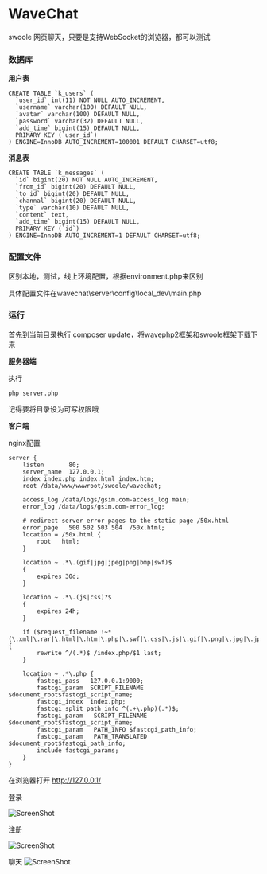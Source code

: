# WaveChat
swoole 网页聊天，只要是支持WebSocket的浏览器，都可以测试

### 数据库

**用户表**

    CREATE TABLE `k_users` (
      `user_id` int(11) NOT NULL AUTO_INCREMENT,
      `username` varchar(100) DEFAULT NULL,
      `avatar` varchar(100) DEFAULT NULL,
      `password` varchar(32) DEFAULT NULL,
      `add_time` bigint(15) DEFAULT NULL,
      PRIMARY KEY (`user_id`)
    ) ENGINE=InnoDB AUTO_INCREMENT=100001 DEFAULT CHARSET=utf8;

**消息表**

    CREATE TABLE `k_messages` (
      `id` bigint(20) NOT NULL AUTO_INCREMENT,
      `from_id` bigint(20) DEFAULT NULL,
      `to_id` bigint(20) DEFAULT NULL,
      `channal` bigint(20) DEFAULT NULL,
      `type` varchar(10) DEFAULT NULL,
      `content` text,
      `add_time` bigint(15) DEFAULT NULL,
      PRIMARY KEY (`id`)
    ) ENGINE=InnoDB AUTO_INCREMENT=1 DEFAULT CHARSET=utf8;
    
### 配置文件

区别本地，测试，线上环境配置，根据environment.php来区别

具体配置文件在wavechat\server\config\local_dev\main.php

### 运行

首先到当前目录执行 composer update，将wavephp2框架和swoole框架下载下来

**服务器端**

执行

    php server.php
    
记得要将目录设为可写权限哦

**客户端**

nginx配置

    server {
        listen       80;
        server_name  127.0.0.1;
        index index.php index.html index.htm;
        root /data/www/wwwroot/swoole/wavechat;
    
        access_log /data/logs/gsim.com-access_log main;
        error_log /data/logs/gsim.com-error_log;
    
        # redirect server error pages to the static page /50x.html
        error_page   500 502 503 504  /50x.html;
        location = /50x.html {
            root   html;
        }
    
        location ~ .*\.(gif|jpg|jpeg|png|bmp|swf)$
        {
            expires 30d;
        }
    
        location ~ .*\.(js|css)?$
        {
            expires 24h;
        }
    
        if ($request_filename !~* (\.xml|\.rar|\.html|\.htm|\.php|\.swf|\.css|\.js|\.gif|\.png|\.jpg|\.jpeg|robots\.txt|index\.php|\.jnlp|\.jar|\.eot|\.woff|\.ttf|\.svg)) {
            rewrite ^/(.*)$ /index.php/$1 last;
        }
    
        location ~ .*\.php {
            fastcgi_pass   127.0.0.1:9000;
            fastcgi_param  SCRIPT_FILENAME  $document_root$fastcgi_script_name;
            fastcgi_index  index.php;
            fastcgi_split_path_info ^(.+\.php)(.*)$;
            fastcgi_param   SCRIPT_FILENAME $document_root$fastcgi_script_name;
            fastcgi_param   PATH_INFO $fastcgi_path_info;
            fastcgi_param   PATH_TRANSLATED $document_root$fastcgi_path_info;
            include fastcgi_params;
        }
    }


在浏览器打开 http://127.0.0.1/

登录

![ScreenShot](https://raw.github.com/xpmozong/WaveChat/master/login.png)

注册

![ScreenShot](https://raw.github.com/xpmozong/WaveChat/master/regist.png)

聊天
![ScreenShot](https://raw.github.com/xpmozong/WaveChat/master/chat.png)